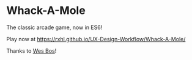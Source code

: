 # Whack-A-Mole
The classic arcade game, now in ES6!

Play now at https://rxhl.github.io/UX-Design-Workflow/Whack-A-Mole/


Thanks to [Wes Bos](http://wesbos.com/)!
